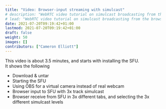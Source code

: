 ```yaml
---
title: "Video: Browser-input streaming with simulcast"
# description: "WebRTC video tutorial on simulcast broadcasting from the browser."
# lead: "WebRTC video tutorial on simulcast broadcasting from the browser."
date: 2021-07-20T09:19:42+01:00
lastmod: 2021-07-20T09:19:42+01:00
draft: false
weight: 50
images: []
contributors: ["Cameron Elliott"]
---
```


This video is about 3.5 minutes, and starts with installing the SFU.  
It shows the following
- Download & untar
- Starting the SFU
- Using OBS for a virtual camera instead of real webcam 
- Browser input to SFU with 3x track simulcast
- Browser receive from SFU in 3x different tabs, and selecting the 3x different simulcast levels